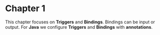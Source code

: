 # Chapter 1
This chapter focuses on **Triggers** and **Bindings**.  Bindings can be input or output.  For **Java** we configure **Triggers** and **Bindings** with **annotations**.